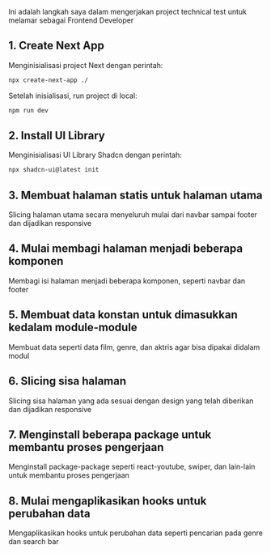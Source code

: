 Ini adalah langkah saya dalam mengerjakan project technical test untuk melamar sebagai Frontend Developer

## 1. Create Next App

Menginisialisasi project Next dengan perintah:

```bash
npx create-next-app ./
```

Setelah inisialisasi, run project di local:

```bash
npm run dev
```

## 2. Install UI Library

Menginisialisasi UI Library Shadcn dengan perintah:

```bash
npx shadcn-ui@latest init
```

## 3. Membuat halaman statis untuk halaman utama

Slicing halaman utama secara menyeluruh mulai dari navbar sampai footer dan dijadikan responsive

## 4. Mulai membagi halaman menjadi beberapa komponen

Membagi isi halaman menjadi beberapa komponen, seperti navbar dan footer

## 5. Membuat data konstan untuk dimasukkan kedalam module-module

Membuat data seperti data film, genre, dan aktris agar bisa dipakai didalam modul

## 6. Slicing sisa halaman

Slicing sisa halaman yang ada sesuai dengan design yang telah diberikan dan dijadikan responsive

## 7. Menginstall beberapa package untuk membantu proses pengerjaan

Menginstall package-package seperti react-youtube, swiper, dan lain-lain untuk membantu proses pengerjaan

## 8. Mulai mengaplikasikan hooks untuk perubahan data

Mengaplikasikan hooks untuk perubahan data seperti pencarian pada genre dan search bar

